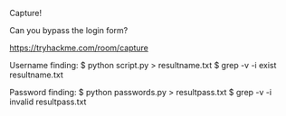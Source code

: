 Capture!
   
Can you bypass the login form?

https://tryhackme.com/room/capture


Username finding: 
$ python script.py > resultname.txt
$ grep -v -i exist resultname.txt


Password finding:
$ python passwords.py > resultpass.txt
$ grep -v -i invalid resultpass.txt